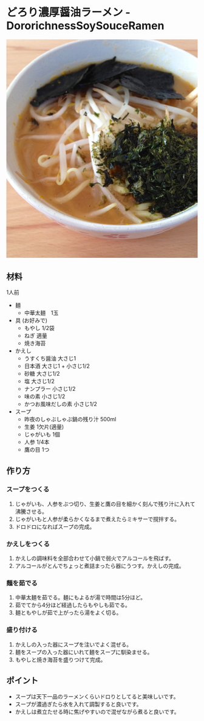 # どろり濃厚醤油ラーメン - DororichnessSoySouceRamen

![](DororichnessSoySouceRamen.jpg)

## 材料

1人前

- 麺
  - 中華太麺　1玉
- 具 (お好みで)
  - もやし 1/2袋
  - ねぎ 適量
  - 焼き海苔
- かえし
  - うすくち醤油       大さじ1
  - 日本酒             大さじ1 + 小さじ1/2
  - 砂糖               大さじ1/2
  - 塩                 大さじ1/2
  - ナンプラー         小さじ1/2
  - 味の素             小さじ1/2
  - かつお風味だしの素 小さじ1/2
- スープ
  - 昨夜のしゃぶしゃぶ鍋の残り汁 500ml
  - 生姜               1欠片(適量)
  - じゃがいも         1個
  - 人参               1/4本
  - 鷹の目             1つ

## 作り方

### スープをつくる

1. じゃがいも、人参をぶつ切り、生姜と鷹の目を細かく刻んで残り汁に入れて沸騰させる。
2. じゃがいもと人参が柔らかくなるまで煮えたらミキサーで撹拌する。
3. ドロドロになればスープの完成。

### かえしをつくる

1. かえしの調味料を全部合わせて小鍋で弱火でアルコールを飛ばす。
2. アルコールがとんでちょっと煮詰まったら器にうつす。かえしの完成。

### 麺を茹でる

1. 中華太麺を茹でる。麺にもよるが湯で時間は5分ほど。
2. 茹でてから4分ほど経過したらもやしも茹でる。
3. 麺ともやしが茹で上がったら湯をよく切る。

### 盛り付ける

1. かえしの入った器にスープを注いでよく混ぜる。
2. 麺をスープの入った器にいれて麺をスープに馴染ませる。
3. もやしと焼き海苔を盛りつけて完成。

## ポイント

- スープは天下一品のラーメンくらいドロりとしてると美味しいです。
- スープが濃過ぎたら水を入れて調製すると良いです。
- かえしは煮立たせる時に焦げやすいので混ぜながら煮ると良いです。
